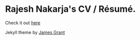# Rajesh Nakarja's CV / Résumé.

Check it out [here](https://siliconwitch.github.io/resume/)

Jekyll theme by [James Grant](https://github.com/sproogen/modern-resume-theme)